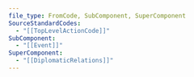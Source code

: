 ```yaml
---
file_type: FromCode, SubComponent, SuperComponent
SourceStandardCodes:
  - "[[TopLevelActionCode]]"
SubComponent:
  - "[[Event]]"
SuperComponent:
  - "[[DiplomaticRelations]]"
---
```


